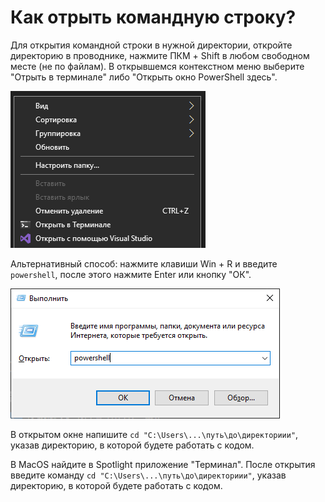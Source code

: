 # Как отрыть командную строку?

Для открытия командной строки в нужной директории, откройте директорию в проводнике, нажмите ПКМ + Shift в любом свободном месте (не по файлам). В открывшемся контекстном меню выберите "Отрыть в терминале" либо "Открыть окно PowerShell здесь".

![win_exp_context](context-win-open-cmd.png)

Альтернативный способ: нажмите клавиши Win + R и введите `powershell`, после этого нажмите Enter или кнопку "ОК".

![powershell](win_r_open_powershell.png)

В открытом окне напишите `cd "С:\Users\...\путь\до\директориии"`, указав директорию, в которой будете работать с кодом.

В MacOS найдите в Spotlight приложение "Терминал". После открытия введите команду `cd "С:\Users\...\путь\до\директориии"`, указав директорию, в которой будете работать с кодом.